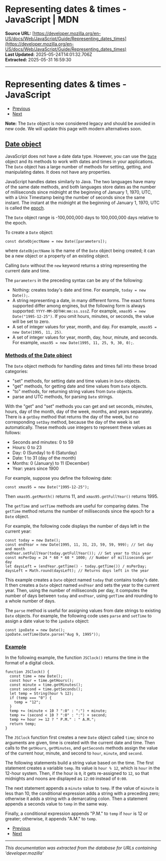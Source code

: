 # Representing dates & times - JavaScript | MDN

**Source URL:** [https://developer.mozilla.org/en-US/docs/Web/JavaScript/Guide/Representing_dates_times](https://developer.mozilla.org/en-US/docs/Web/JavaScript/Guide/Representing_dates_times)  
**Last Updated:** 2025-05-24T14:01:32.706Z  
**Extracted:** 2025-05-31 16:59:30

---

# Representing dates & times - JavaScript

*   [Previous](https://developer.mozilla.org/en-US/docs/Web/JavaScript/Guide/Numbers_and_strings)
*   [Next](https://developer.mozilla.org/en-US/docs/Web/JavaScript/Guide/Regular_expressions)

**Note:** The `Date` object is now considered legacy and should be avoided in new code. We will update this page with modern alternatives soon.

## [Date object](#date_object)

JavaScript does not have a date data type. However, you can use the [`Date`](https://developer.mozilla.org/en-US/docs/Web/JavaScript/Reference/Global_Objects/Date) object and its methods to work with dates and times in your applications. The `Date` object has a large number of methods for setting, getting, and manipulating dates. It does not have any properties.

JavaScript handles dates similarly to Java. The two languages have many of the same date methods, and both languages store dates as the number of milliseconds since midnight at the beginning of January 1, 1970, UTC, with a Unix Timestamp being the number of seconds since the same instant. The instant at the midnight at the beginning of January 1, 1970, UTC is called the [epoch](https://developer.mozilla.org/en-US/docs/Web/JavaScript/Reference/Global_Objects/Date#the_epoch_timestamps_and_invalid_date).

The `Date` object range is -100,000,000 days to 100,000,000 days relative to the epoch.

To create a `Date` object:

```
const dateObjectName = new Date([parameters]);
```

where `dateObjectName` is the name of the `Date` object being created; it can be a new object or a property of an existing object.

Calling `Date` without the `new` keyword returns a string representing the current date and time.

The `parameters` in the preceding syntax can be any of the following:

*   Nothing: creates today's date and time. For example, `today = new Date();`.
*   A string representing a date, in many different forms. The exact forms supported differ among engines, but the following form is always supported: `YYYY-MM-DDTHH:mm:ss.sssZ`. For example, `xmas95 = new Date("1995-12-25")`. If you omit hours, minutes, or seconds, the value will be set to zero.
*   A set of integer values for year, month, and day. For example, `xmas95 = new Date(1995, 11, 25)`.
*   A set of integer values for year, month, day, hour, minute, and seconds. For example, `xmas95 = new Date(1995, 11, 25, 9, 30, 0);`.

### [Methods of the Date object](#methods_of_the_date_object)

The `Date` object methods for handling dates and times fall into these broad categories:

*   "set" methods, for setting date and time values in `Date` objects.
*   "get" methods, for getting date and time values from `Date` objects.
*   "to" methods, for returning string values from `Date` objects.
*   parse and UTC methods, for parsing `Date` strings.

With the "get" and "set" methods you can get and set seconds, minutes, hours, day of the month, day of the week, months, and years separately. There is a `getDay` method that returns the day of the week, but no corresponding `setDay` method, because the day of the week is set automatically. These methods use integers to represent these values as follows:

*   Seconds and minutes: 0 to 59
*   Hours: 0 to 23
*   Day: 0 (Sunday) to 6 (Saturday)
*   Date: 1 to 31 (day of the month)
*   Months: 0 (January) to 11 (December)
*   Year: years since 1900

For example, suppose you define the following date:

```
const xmas95 = new Date("1995-12-25");
```

Then `xmas95.getMonth()` returns 11, and `xmas95.getFullYear()` returns 1995.

The `getTime` and `setTime` methods are useful for comparing dates. The `getTime` method returns the number of milliseconds since the epoch for a `Date` object.

For example, the following code displays the number of days left in the current year:

```
const today = new Date();
const endYear = new Date(1995, 11, 31, 23, 59, 59, 999); // Set day and month
endYear.setFullYear(today.getFullYear()); // Set year to this year
const msPerDay = 24 * 60 * 60 * 1000; // Number of milliseconds per day
let daysLeft = (endYear.getTime() - today.getTime()) / msPerDay;
daysLeft = Math.round(daysLeft); // Returns days left in the year
```

This example creates a `Date` object named `today` that contains today's date. It then creates a `Date` object named `endYear` and sets the year to the current year. Then, using the number of milliseconds per day, it computes the number of days between `today` and `endYear`, using `getTime` and rounding to a whole number of days.

The `parse` method is useful for assigning values from date strings to existing `Date` objects. For example, the following code uses `parse` and `setTime` to assign a date value to the `ipoDate` object:

```
const ipoDate = new Date();
ipoDate.setTime(Date.parse("Aug 9, 1995"));
```

### [Example](#example)

In the following example, the function `JSClock()` returns the time in the format of a digital clock.

```
function JSClock() {
  const time = new Date();
  const hour = time.getHours();
  const minute = time.getMinutes();
  const second = time.getSeconds();
  let temp = String(hour % 12);
  if (temp === "0") {
    temp = "12";
  }
  temp += (minute < 10 ? ":0" : ":") + minute;
  temp += (second < 10 ? ":0" : ":") + second;
  temp += hour >= 12 ? " P.M." : " A.M.";
  return temp;
}
```

The `JSClock` function first creates a new `Date` object called `time`; since no arguments are given, time is created with the current date and time. Then calls to the `getHours`, `getMinutes`, and `getSeconds` methods assign the value of the current hour, minute, and second to `hour`, `minute`, and `second`.

The following statements build a string value based on the time. The first statement creates a variable `temp`. Its value is `hour % 12`, which is `hour` in the 12-hour system. Then, if the hour is `0`, it gets re-assigned to `12`, so that midnights and noons are displayed as `12:00` instead of `0:00`.

The next statement appends a `minute` value to `temp`. If the value of `minute` is less than 10, the conditional expression adds a string with a preceding zero; otherwise it adds a string with a demarcating colon. Then a statement appends a seconds value to `temp` in the same way.

Finally, a conditional expression appends "P.M." to `temp` if `hour` is 12 or greater; otherwise, it appends "A.M." to `temp`.

*   [Previous](https://developer.mozilla.org/en-US/docs/Web/JavaScript/Guide/Numbers_and_strings)
*   [Next](https://developer.mozilla.org/en-US/docs/Web/JavaScript/Guide/Regular_expressions)

---

*This documentation was extracted from the database for URLs containing 'developer.mozilla'*

